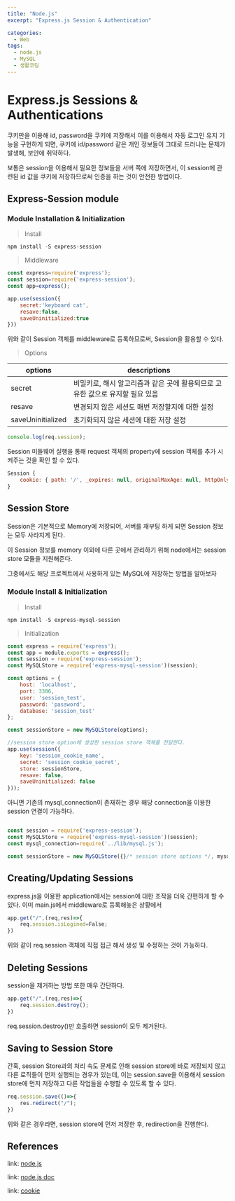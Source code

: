 ```yaml
---
title: "Node.js"
excerpt: "Express.js Session & Authentication"

categories:
  - Web
tags:
  - node.js
  - MySQL
  - 생활코딩
---
```

# Express.js Sessions & Authentications

쿠키만을 이용해 id, password을 쿠키에 저장해서 이를 이용해서 자동 로그인 유지 기능을 구현하게 되면, 쿠키에 id/password 같은 개인 정보들이 그대로 드러나는 문제가 발생해, 보안에 취약하다.

보통은 session을 이용해서 필요한 정보들을 서버 쪽에 저장하면서, 이 session에 관련된 id 값을 쿠키에 저장하므로써 인증을 하는 것이 안전한 방법이다.

## Express-Session module 

### Module Installation & Initialization

>Install

```powershell
npm install -S express-session
```

>Middleware

```js
const express=require('express');
const session=require('express-session');
const app=express();

app.use(session({
    secret:'keyboard cat',
    resave:false,
    saveUninitialized:true
}))
```

위와 같이 Session 객체를 middleware로 등록하므로써, Session을 활용할 수 있다.

>Options

|options|descriptions|
|--|--|
|secret|비밀키로, 해시 알고리즘과 같은 곳에 활용되므로 고유한 값으로 유지할 필요 있음|
|resave|변경되지 않은 세션도 매번 저장할지에 대한 설정|
|saveUninitialized|초기화되지 않은 세션에 대한 저장 설정|

```js
console.log(req.session);
```

Session 미들웨어 실행을 통해 request 객체의 property에 session 객체를 추가 시켜주는 것을 확인 할 수 있다.

```js
Session {
    cookie: { path: '/', _expires: null, originalMaxAge: null, httpOnly: true }
}
```
## Session Store
Session은 기본적으로 Memory에 저장되어, 서버를 재부팅 하게 되면 Session 정보는 모두 사라지게 된다.

이 Session 정보를 memory 이외에 다른 곳에서 관리하기 위해 node에서는 session store 모듈을 지원해준다.

그중에서도 해당 프로젝트에서 사용하게 있는 MySQL에 저장하는 방법을 알아보자

### Module Install & Initialization

>Install

```powershell
npm install -S express-mysql-session
```

>Initialization

```js
const express = require('express');
const app = module.exports = express();
const session = require('express-session');
const MySQLStore = require('express-mysql-session')(session);

const options = {
	host: 'localhost',
	port: 3306,
	user: 'session_test',
	password: 'password',
	database: 'session_test'
};

const sessionStore = new MySQLStore(options);

//session store option에 생성한 session store 객체를 전달한다.
app.use(session({
	key: 'session_cookie_name',
	secret: 'session_cookie_secret',
	store: sessionStore,
	resave: false,
	saveUninitialized: false
}));
```

아니면 기존의 mysql_connection이 존재하는 경우 해당 connection을 이용한 session 연결이 가능하다.

```js

const session = require('express-session');
const MySQLStore = require('express-mysql-session')(session);
const mysql_connection=require('../lib/mysql.js');

const sessionStore = new MySQLStore({}/* session store options */, mysql_connection);
```

## Creating/Updating Sessions
express.js을 이용한 application에서는 session에 대한 조작을 더욱 간편하게 할 수 있다. 이미 main.js에서 middleware로 등록해놓은 상황에서 

```js
app.get("/",(req,res)=>{
    req.session.isLogined=False;
})
```

위와 같이 req.session 객체에 직접 접근 해서 생성 및 수정하는 것이 가능하다.

## Deleting Sessions

session을 제거하는 방법 또한 매우 간단하다.

```js
app.get("/",(req,res)=>{
    req.session.destroy();
})
```
req.session.destroy()만 호출하면 session이 모두 제거된다.

## Saving to Session Store
간혹, session Store과의 처리 속도 문제로 인해 session store에 바로 저장되지 않고 다른 로직들이 먼저 실행되는 경우가 있는데, 이는 session.save을 이용해서 session store에 먼저 저장하고 다른 작업들을 수행할 수 있도록 할 수 있다.

```js
req.session.save(()=>{
    res.redirect("/");
})
```
위와 같은 경우라면, session store에 먼저 저장한 후, redirection을 진행한다.

## References
link: [node.js](https://www.youtube.com/watch?v=jTct6U8VV5E&list=PLuHgQVnccGMCHjWIDStjaZA2ZR-jwq-WU)

link: [node.js doc](https://nodejs.org/dist/latest-v16.x/docs/api/)

link: [cookie](https://developer.mozilla.org/ko/docs/Web/HTTP/Cookies)
